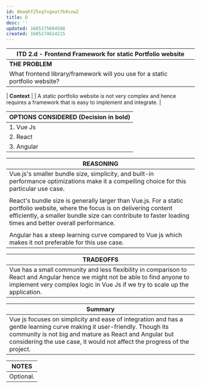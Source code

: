 ```yaml
---
id: 8maqhf25xq7xgeatfb9vzw2
title: D
desc: ''
updated: 1685175604588
created: 1685174614215
---
```

| ITD 2.d - Frontend Framework for static Portfolio website |
|----------------------------------------------------------|
| **THE PROBLEM**                                          |
| What frontend library/framework will you use for a static portfolio website? |

| **Context**                                              |
| A static portfolio website is not very complex and hence requires a framework that is easy to implement and integrate. |

| **OPTIONS CONSIDERED (Decision in bold)** |
|-------------------------------------------|
| 1. Vue Js                                 |
| 2. React                                  |
| 3. Angular                                |

| **REASONING**                                                                                                                   |
|--------------------------------------------------------------------------------------------------------------------------------|
| Vue.js's smaller bundle size, simplicity, and built-in performance optimizations make it a compelling choice for this particular use case. |
|                                                                                                                                 |
| React's bundle size is generally larger than Vue.js. For a static portfolio website, where the focus is on delivering content efficiently, a smaller bundle size can contribute to faster loading times and better overall performance. |
|                                                                                                                                 |
| Angular has a steep learning curve compared to Vue js which makes it not preferable for this use case.                           |

| **TRADEOFFS**                                                                                                                                  |
|----------------------------------------------------------------------------------------------------------------------------------------------|
| Vue has a small community and less flexibility in comparison to React and Angular hence we might not be able to find anyone to implement very complex logic in Vue Js if we try to scale up the application. |

| **Summary**                                                                                                                                     |
|------------------------------------------------------------------------------------------------------------------------------------------------|
| Vue js focuses on simplicity and ease of integration and has a gentle learning curve making it user-friendly. Though its community is not big and mature as React and Angular but considering the use case, it would not affect the progress of the project. |

| **NOTES** |
|-----------|
| Optional. |

